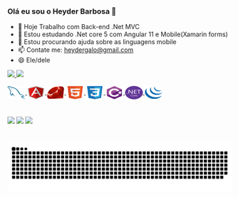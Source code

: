 ### Olá eu sou o Heyder Barbosa 👋

- 🔭 Hoje Trabalho com Back-end .Net MVC
- 🌱 Estou estudando .Net core 5 com Angular 11 e Mobile(Xamarin forms)
- 🤔 Estou procurando ajuda sobre as linguagens mobile
- 📫 Contate me: heydergalo@gmail.com
- 😄 Ele/dele

 <div>
  <a href="https://github.com/Rhayder">
  <img height="180em" src="https://github-readme-stats.vercel.app/api?username=Rhayder&show_icons=true&theme=dracula&include_all_commits=true&count_private=true"/>
  <img height="180em" src="https://github-readme-stats.vercel.app/api/top-langs/?username=Rhayder&layout=compact&langs_count=7&theme=dracula"/>
</div>
  <div style="display: inline_block"><br>
  <img align="center" alt="Rha-mysql" height="30" width="40" src="https://raw.githubusercontent.com/devicons/devicon/master/icons/mysql/mysql-original.svg">
  <img align="center" alt="Rha-angularjs" height="30" width="40" src="https://raw.githubusercontent.com/devicons/devicon/master/icons/angularjs/angularjs-original.svg">
  <img align="center" alt="Rha-Ruby" height="30" width="40" src="https://raw.githubusercontent.com/devicons/devicon/master/icons/ruby/ruby-original.svg">
  <img align="center" alt="Rha-HTML" height="30" width="40" src="https://raw.githubusercontent.com/devicons/devicon/master/icons/html5/html5-original.svg">
  <img align="center" alt="Rha-CSS" height="30" width="40" src="https://raw.githubusercontent.com/devicons/devicon/master/icons/css3/css3-original.svg">  
  <img align="center" alt="Rha-Csharp" height="30" width="40" src="https://raw.githubusercontent.com/devicons/devicon/master/icons/csharp/csharp-original.svg">
   <img align="center" alt="Rha-dotnetcore" height="30" width="40" src="https://raw.githubusercontent.com/devicons/devicon/master/icons/dotnetcore/dotnetcore-original.svg"> 
    <img align="center" alt="Rha-jquery" height="30" width="40" src="https://raw.githubusercontent.com/devicons/devicon/master/icons/jquery/jquery-original.svg">  
</div>  
  
#
<div>  
  <a href="https://www.instagram.com/barbosa_heyder/" target="_blank"><img src="https://img.shields.io/badge/-Instagram-%23E4405F?style=for-the-badge&logo=instagram&logoColor=white" target="_blank"></a>
  <a href = "mailto:heydergalo@gmail.com"><img src="https://img.shields.io/badge/-Gmail-%23333?style=for-the-badge&logo=gmail&logoColor=white" target="_blank"></a>
  <a href="https://www.linkedin.com/in/heyder-barbosa" target="_blank"><img src="https://img.shields.io/badge/-LinkedIn-%230077B5?style=for-the-badge&logo=linkedin&logoColor=white" target="_blank"></a>   
 
 #
 
  ![Snake animation](https://github.com/Rhayder/Rhayder/blob/output/github-contribution-grid-snake.svg)
 

